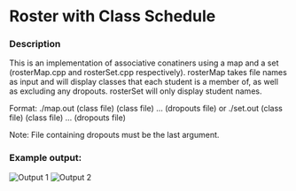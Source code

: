# Roster with Class Schedule
### Description
This is an implementation of associative conatiners using a map and a set (rosterMap.cpp and rosterSet.cpp respectively). rosterMap takes file names as input and will 
display classes that each student is a member of, as well as excluding any dropouts. rosterSet will only display student names.

Format: ./map.out (class file) (class file) ... (dropouts file)
or ./set.out (class file) (class file) ... (dropouts file)

Note: File containing dropouts must be the last argument.

### Example output:

![Output 1](https://i.imgur.com/1oPJuGp.png)
![Output 2](https://i.imgur.com/sWZ0CqQ.png)
